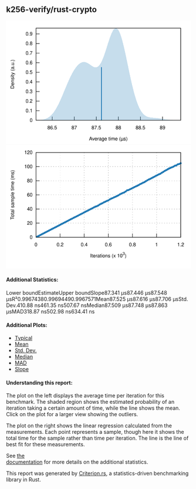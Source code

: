 ## k256-verify/rust-crypto

[![PDF of Slope](pdf_small.svg)](pdf.svg)[![Regression](regression_small.svg)](regression.svg)

#### Additional Statistics:

Lower boundEstimateUpper boundSlope87.341 µs87.446 µs87.548 µsR²0.99674380.99694490.9967571Mean87.525 µs87.616 µs87.706 µsStd. Dev.410.88 ns461.35 ns507.67 nsMedian87.509 µs87.748 µs87.863 µsMAD318.87 ns502.98 ns634.41 ns

#### Additional Plots:

- [Typical](typical.svg)
- [Mean](mean.svg)
- [Std. Dev.](SD.svg)
- [Median](median.svg)
- [MAD](MAD.svg)
- [Slope](slope.svg)

#### Understanding this report:

The plot on the left displays the average time per iteration for this benchmark. The shaded region
shows the estimated probability of an iteration taking a certain amount of time, while the line
shows the mean. Click on the plot for a larger view showing the outliers.

The plot on the right shows the linear regression calculated from the measurements. Each point
represents a sample, though here it shows the total time for the sample rather than time per
iteration. The line is the line of best fit for these measurements.

See [the\
documentation](https://bheisler.github.io/criterion.rs/book/user_guide/command_line_output.md#additional-statistics) for more details on the additional statistics.

This report was generated by
[Criterion.rs](https://github.com/bheisler/criterion.rs), a statistics-driven benchmarking
library in Rust.

